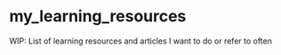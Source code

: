 # my_learning_resources
WIP: List of learning resources and articles I want to do or refer to often
